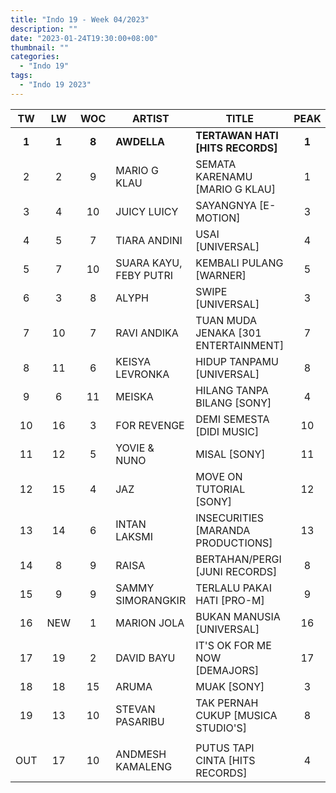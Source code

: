 ```yaml
---
title: "Indo 19 - Week 04/2023"
description: ""
date: "2023-01-24T19:30:00+08:00"
thumbnail: ""
categories:
  - "Indo 19"
tags:
  - "Indo 19 2023"
---
```

<!--more-->
|TW|LW|WOC|ARTIST|TITLE|PEAK|
|:----:|:----:|:----:|----|----|:----:|
|**1**|**1**|**8**|**AWDELLA**|**TERTAWAN HATI [HITS RECORDS]**|**1**|
|2|2|9|MARIO G KLAU|SEMATA KARENAMU [MARIO G KLAU]|1|
|3|4|10|JUICY LUICY|SAYANGNYA [E-MOTION]|3|
|4|5|7|TIARA ANDINI|USAI [UNIVERSAL]|4|
|5|7|10|SUARA KAYU, FEBY PUTRI|KEMBALI PULANG [WARNER]|5|
|6|3|8|ALYPH|SWIPE [UNIVERSAL]|3|
|7|10|7|RAVI ANDIKA|TUAN MUDA JENAKA [301 ENTERTAINMENT]|7|
|8|11|6|KEISYA LEVRONKA|HIDUP TANPAMU [UNIVERSAL]|8|
|9|6|11|MEISKA|HILANG TANPA BILANG [SONY]|4|
|10|16|3|FOR REVENGE|DEMI SEMESTA [DIDI MUSIC]|10|
|11|12|5|YOVIE & NUNO|MISAL [SONY]|11|
|12|15|4|JAZ|MOVE ON TUTORIAL [SONY]|12|
|13|14|6|INTAN LAKSMI|INSECURITIES [MARANDA PRODUCTIONS]|13|
|14|8|9|RAISA|BERTAHAN/PERGI [JUNI RECORDS]|8|
|15|9|9|SAMMY SIMORANGKIR|TERLALU PAKAI HATI [PRO-M]|9|
|16|NEW|1|MARION JOLA|BUKAN MANUSIA [UNIVERSAL]|16|
|17|19|2|DAVID BAYU|IT'S OK FOR ME NOW [DEMAJORS]|17|
|18|18|15|ARUMA|MUAK [SONY]|3|
|19|13|10|STEVAN PASARIBU|TAK PERNAH CUKUP [MUSICA STUDIO'S]|8|
| | | | | | |
|OUT|17|10|ANDMESH KAMALENG|PUTUS TAPI CINTA [HITS RECORDS]|4|